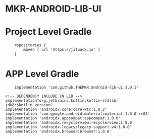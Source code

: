 # MKR-ANDROID-LIB-UI

#	Project Level Gradle
		repositories {
			maven { url 'https://jitpack.io' }
		}

#	APP Level Gradle

        implementation 'com.github.THEMKR:android-lib-ui:1.0.1'
	
	<!-- DEPENDENCY INCLUDE IN LIB -->
	implementation"org.jetbrains.kotlin:kotlin-stdlib-jdk8:$kotlin_version"
	implementation 'androidx.core:core-ktx:1.0.2'
	implementation 'com.google.android.material:material:1.0.0-rc01'
	implementation 'androidx.appcompat:appcompat:1.0.0'
	implementation 'androidx.recyclerview:recyclerview:1.0.0'
	implementation 'androidx.legacy:legacy-support-v4:1.0.0'
	implementation 'androidx.browser:browser:1.0.0'

